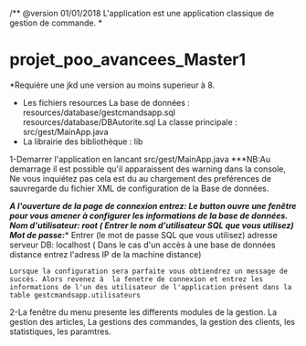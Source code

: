 /**
@version 01/01/2018
L'application est une application classique de gestion de commande.
*
# projet_poo_avancees_Master1

*Requière une jkd une version au moins superieur à 8.

- Les fichiers resources
    La base de données : resources/database/gestcmandsapp.sql
                         resources/database/DBAutorite.sql
    La classe principale : src/gest/MainApp.java
- La librairie des bibliothèque : lib

1-Demarrer l'application en lancant src/gest/MainApp.java
  ***NB:Au demarrage il est possible qu'il apparaissent des warning dans la console, Ne vous inquiétez pas 
  cela est du au chargement des preférences de sauvregarde du fichier XML  de configuration de la Base de données.
  
  ***A l'ouverture de la page de connexion entrez:
    Le button ouvre une fenêtre pour vous amener à configurer les informations de la base de données.
    Nom d'utilisateur: root ( Entrer le nom d'utilisateur SQL que vous utilisez)
    Mot de passe:**** Entrer (le mot de passe SQL que vous utilisez)
    adresse serveur DB: localhost ( Dans le cas d'un accès à une base de données distance entrez l'adress IP de la machine distance)
    
    Lorsque la configuration sera parfaite vous obtiendrez un message de succès. Alors revenez à  la fenetre de connexion et entrez les informations de l'un des utilisateur de l'application présent dans la table gestcmandsapp.utilisateurs

2-La fenêtre du menu presente les differents modules de la gestion.
  La gestion des articles, La gestions des commandes, la gestion des clients, les statistiques, les paramtres. 
    
